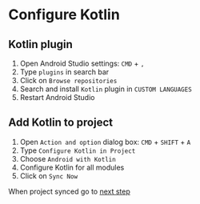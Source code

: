 # Configure Kotlin

## Kotlin plugin
1. Open Android Studio settings: `CMD` + `,`
2. Type `plugins` in search bar
3. Click on `Browse repositories`
4. Search and install `Kotlin` plugin in `CUSTOM LANGUAGES`
5. Restart Android Studio

## Add Kotlin to project
1. Open `Action and option` dialog box: `CMD` + `SHIFT` + `A`
2. Type `Configure Kotlin in Project`
3. Choose `Android with Kotlin`
4. Configure Kotlin for all modules
5. Click on `Sync Now`

When project synced go to [next step](03_ConvertJavaClassToKotlin.md)